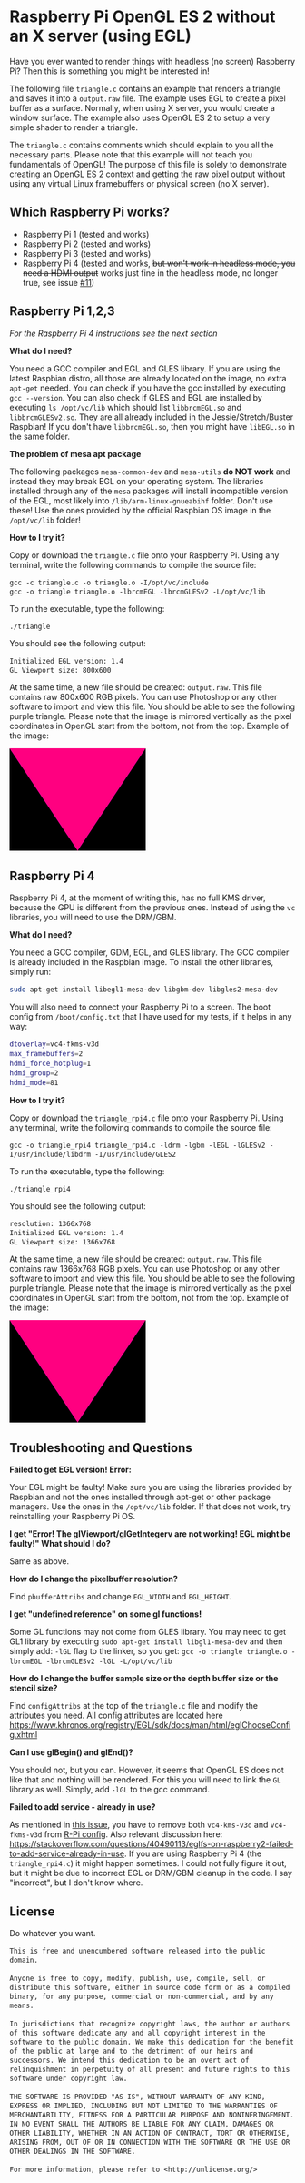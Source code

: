 # Raspberry Pi OpenGL ES 2 without an X server (using EGL)

Have you ever wanted to render things with headless (no screen) Raspberry Pi? Then this is something you might be interested in! 

The following file `triangle.c` contains an example that renders a triangle and saves it into a `output.raw` file. The example uses EGL to create a pixel buffer as a surface. Normally, when using X server, you would create a window surface. The example also uses OpenGL ES 2 to setup a very simple shader to render a triangle.

The `triangle.c` contains comments which should explain to you all the necessary parts. Please note that this example will not teach you fundamentals of OpenGL! The purpose of this file is solely to demonstrate creating an OpenGL ES 2 context and getting the raw pixel output without using any virtual Linux framebuffers or physical screen (no X server).

## Which Raspberry Pi works?

* Raspberry Pi 1 (tested and works)
* Raspberry Pi 2 (tested and works)
* Raspberry Pi 3 (tested and works)
* Raspberry Pi 4 (tested and works, ~~but won't work in headless mode, you need a HDMI output~~ works just fine in the headless mode, no longer true, see issue [#11](https://github.com/matusnovak/rpi-opengl-without-x/issues/11))

## Raspberry Pi 1,2,3

*For the Raspberry Pi 4 instructions see the next section*

**What do I need?**

You need a GCC compiler and EGL and GLES library. If you are using the latest Raspbian distro, all those are already located on the image, no extra `apt-get` needed. You can check if you have the gcc installed by executing `gcc --version`. You can also check if GLES and EGL are installed by executing `ls /opt/vc/lib` which should list `libbrcmEGL.so` and `libbrcmGLESv2.so`. They are all already included in the Jessie/Stretch/Buster Raspbian! If you don't have `libbrcmEGL.so`, then you might have `libEGL.so` in the same folder.

**The problem of mesa apt package**

The following packages `mesa-common-dev` and `mesa-utils` **do NOT work** and instead they may break EGL on your operating system. The libraries installed through any of the `mesa` packages will install incompatible version of the EGL, most likely into `/lib/arm-linux-gnueabihf` folder. Don't use these! Use the ones provided by the official Raspbian OS image in the `/opt/vc/lib` folder!

**How to I try it?**

Copy or download the `triangle.c` file onto your Raspberry Pi. Using any terminal, write the following commands to compile the source file:

```
gcc -c triangle.c -o triangle.o -I/opt/vc/include
gcc -o triangle triangle.o -lbrcmEGL -lbrcmGLESv2 -L/opt/vc/lib
```

To run the executable, type the following:

```
./triangle
```

You should see the following output:

```
Initialized EGL version: 1.4
GL Viewport size: 800x600
```

At the same time, a new file should be created: `output.raw`. This file contains raw 800x600 RGB pixels. You can use Photoshop or any other software to import and view this file. You should be able to see the following purple triangle. Please note that the image is mirrored vertically as the pixel coordinates in OpenGL start from the bottom, not from the top. Example of the image:

![Screenshot of a purple triangle](output.png "Screenshot of a purple triangle")

## Raspberry Pi 4

Raspberry Pi 4, at the moment of writing this, has no full KMS driver, because the GPU is different from the previous ones. Instead of using the `vc` libraries, you will need to use the DRM/GBM.

**What do I need?**

You need a GCC compiler, GDM, EGL, and GLES library. The GCC compiler is already included in the Raspbian image. To install the other libraries, simply run:

```bash
sudo apt-get install libegl1-mesa-dev libgbm-dev libgles2-mesa-dev
```

You will also need to connect your Raspberry Pi to a screen. The boot config from `/boot/config.txt` that I have used for my tests, if it helps in any way:

```bash
dtoverlay=vc4-fkms-v3d
max_framebuffers=2
hdmi_force_hotplug=1
hdmi_group=2
hdmi_mode=81
```

**How to I try it?**

Copy or download the `triangle_rpi4.c` file onto your Raspberry Pi. Using any terminal, write the following commands to compile the source file:

```
gcc -o triangle_rpi4 triangle_rpi4.c -ldrm -lgbm -lEGL -lGLESv2 -I/usr/include/libdrm -I/usr/include/GLES2
```

To run the executable, type the following:

```
./triangle_rpi4
```

You should see the following output:

```
resolution: 1366x768
Initialized EGL version: 1.4
GL Viewport size: 1366x768
```

At the same time, a new file should be created: `output.raw`. This file contains raw 1366x768 RGB pixels. You can use Photoshop or any other software to import and view this file. You should be able to see the following purple triangle. Please note that the image is mirrored vertically as the pixel coordinates in OpenGL start from the bottom, not from the top. Example of the image:

![Screenshot of a purple triangle](output.png "Screenshot of a purple triangle")


## Troubleshooting and Questions

**Failed to get EGL version! Error:**

Your EGL might be faulty! Make sure you are using the libraries provided by Raspbian and not the ones installed through apt-get or other package managers. Use the ones in the `/opt/vc/lib` folder. If that does not work, try reinstalling your Raspberry Pi OS.

**I get "Error! The glViewport/glGetIntegerv are not working! EGL might be faulty!" What should I do?**

Same as above.

**How do I change the pixelbuffer resolution?**

Find `pbufferAttribs` and change `EGL_WIDTH` and `EGL_HEIGHT`.

**I get "undefined reference" on some gl functions!**

Some GL functions may not come from GLES library. You may need to get GL1 library by executing `sudo apt-get install libgl1-mesa-dev` and then simply add: `-lGL` flag to the linker, so you get: `gcc -o triangle triangle.o -lbrcmEGL -lbrcmGLESv2 -lGL -L/opt/vc/lib`

**How do I change the buffer sample size or the depth buffer size or the stencil size?**

Find `configAttribs` at the top of the `triangle.c` file and modify the attributes you need. All config attributes are located here <https://www.khronos.org/registry/EGL/sdk/docs/man/html/eglChooseConfig.xhtml>

**Can I use glBegin() and glEnd()?**

You should not, but you can. However, it seems that OpenGL ES does not like that and nothing will be rendered. For this you will need to link the `GL` library as well. Simply, add `-lGL` to the gcc command.

**Failed to add service - already in use?**

As mentioned in [this issue](https://github.com/matusnovak/rpi-opengl-without-x/issues/1), you have to remove both `vc4-kms-v3d` and `vc4-fkms-v3d` from [R-Pi config](https://elinux.org/R-Pi_configuration_file). Also relevant discussion here: <https://stackoverflow.com/questions/40490113/eglfs-on-raspberry2-failed-to-add-service-already-in-use>. If you are using Raspberry Pi 4 (the `triangle_rpi4.c`) it might happen sometimes. I could not fully figure it out, but it might be due to incorrect EGL or DRM/GBM cleanup in  the code. I say "incorrect", but I don't know where. 

## License

Do whatever you want.

```
This is free and unencumbered software released into the public domain.

Anyone is free to copy, modify, publish, use, compile, sell, or
distribute this software, either in source code form or as a compiled
binary, for any purpose, commercial or non-commercial, and by any
means.

In jurisdictions that recognize copyright laws, the author or authors
of this software dedicate any and all copyright interest in the
software to the public domain. We make this dedication for the benefit
of the public at large and to the detriment of our heirs and
successors. We intend this dedication to be an overt act of
relinquishment in perpetuity of all present and future rights to this
software under copyright law.

THE SOFTWARE IS PROVIDED "AS IS", WITHOUT WARRANTY OF ANY KIND,
EXPRESS OR IMPLIED, INCLUDING BUT NOT LIMITED TO THE WARRANTIES OF
MERCHANTABILITY, FITNESS FOR A PARTICULAR PURPOSE AND NONINFRINGEMENT.
IN NO EVENT SHALL THE AUTHORS BE LIABLE FOR ANY CLAIM, DAMAGES OR
OTHER LIABILITY, WHETHER IN AN ACTION OF CONTRACT, TORT OR OTHERWISE,
ARISING FROM, OUT OF OR IN CONNECTION WITH THE SOFTWARE OR THE USE OR
OTHER DEALINGS IN THE SOFTWARE.

For more information, please refer to <http://unlicense.org/>
```
